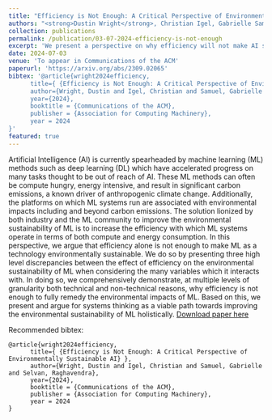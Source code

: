 ```yaml
---
title: "Efficiency is Not Enough: A Critical Perspective of Environmentally Sustainable AI"
authors: "<strong>Dustin Wright</strong>, Christian Igel, Gabrielle Samuel, and Raghavendra Selvan"
collection: publications
permalink: /publication/03-07-2024-efficiency-is-not-enough
excerpt: 'We present a perspective on why efficiency will not make AI sustainable and propose systems thinking as a paradigm for the AI community to adopt.'
date: 2024-07-03
venue: 'To appear in Communications of the ACM'
paperurl: 'https://arxiv.org/abs/2309.02065'
bibtex: '@article{wright2024efficiency,
      title={ {Efficiency is Not Enough: A Critical Perspective of Environmentally Sustainable AI} },
      author={Wright, Dustin and Igel, Christian and Samuel, Gabrielle and Selvan, Raghavendra},
      year={2024},
      booktitle = {Communications of the ACM},
      publisher = {Association for Computing Machinery},
      year = 2024
}'
featured: true
---
```

Artificial Intelligence (AI) is currently spearheaded by machine learning (ML) methods such as deep learning (DL) which have accelerated progress on many tasks thought to be out of reach of AI. These ML methods can often be compute hungry, energy intensive, and result in significant carbon emissions, a known driver of anthropogenic climate change. Additionally, the platforms on which ML systems run are associated with environmental impacts including and beyond carbon emissions. The solution lionized by both industry and the ML community to improve the environmental sustainability of ML is to increase the efficiency with which ML systems operate in terms of both compute and energy consumption. In this perspective, we argue that efficiency alone is not enough to make ML as a technology environmentally sustainable. We do so by presenting three high level discrepancies between the effect of efficiency on the environmental sustainability of ML when considering the many variables which it interacts with. In doing so, we comprehensively demonstrate, at multiple levels of granularity both technical and non-technical reasons, why efficiency is not enough to fully remedy the environmental impacts of ML. Based on this, we present and argue for systems thinking as a viable path towards improving the environmental sustainability of ML holistically.
[Download paper here](https://arxiv.org/abs/2309.02065)


Recommended bibtex: 

```
@article{wright2024efficiency,
      title={ {Efficiency is Not Enough: A Critical Perspective of Environmentally Sustainable AI} },
      author={Wright, Dustin and Igel, Christian and Samuel, Gabrielle and Selvan, Raghavendra},
      year={2024},
      booktitle = {Communications of the ACM},
      publisher = {Association for Computing Machinery},
      year = 2024
}
```
